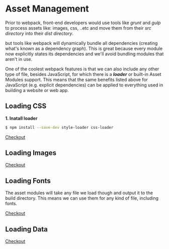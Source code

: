 # Asset Management

Prior to webpack, front-end developers would use tools like _grunt_ and _gulp_ to process assets like: images, css, ..etc and move them from their _src directory_ into their _dist directory_.

but tools like webpack will dynamically bundle all dependencies (creating what's known as a dependency graph). This is great because every module now explicitly states its dependencies and we'll avoid bundling modules that aren't in use.

One of the coolest webpack features is that we can also include any other type of file, besides JavaScript, for which there is a **_loader_** or built-in Asset Modules support. This means that the same benefits listed above for JavaScript (e.g. explicit dependencies) can be applied to everything used in building a website or web app.

## Loading CSS

**1. Inatall loader**

```bash
$ npm install --save-dev style-loader css-loader
```

[Checkout](./practice/learnings.md#1-loading-css)

## Loading Images

[Checkout](./practice/learnings.md#2-loading-images)

## Loading Fonts

The asset modules will take any file we load though and output it to the build directory. This means we can use them for any kind of file, including fonts.

[Checkout](./practice/learnings.md#3-loading-fonts)

## Loading Data

[Checkout](./practice/learnings.md#4-loading-data)
